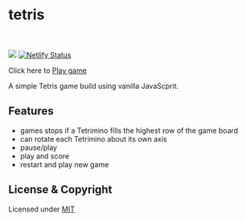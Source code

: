# tetris

<br><br>
![](https://img.shields.io/badge/Status-Complete-green.svg) [![Netlify Status](https://api.netlify.com/api/v1/badges/7d8ccdfd-dcd6-4548-b9ec-3913b324fac2/deploy-status)](https://app.netlify.com/sites/tetris-vk/deploys)

Click here to [Play game](https://tetris-vk.netlify.app/)

A simple Tetris game build using vanilla JavaScprit.

## Features

- games stops if a Tetrimino fills the highest row of the game board
- can rotate each Tetrimino about its own axis
- pause/play
- play and score
- restart and play new game

## License & Copyright

Licensed under [MIT](LICENSE)
